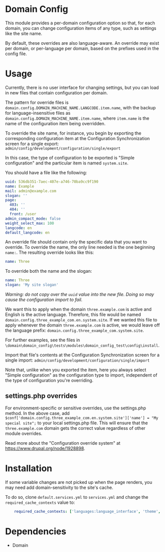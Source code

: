 Domain Config
=============

This module provides a per-domain configuration option so that, for each
domain, you can change configuration items of any type, such as settings like
the site name.

By default, these overrides are also language-aware. An override may exist per
domain, or per-language per domain, based on the prefixes used in the config
file.

Usage
=====

Currently, there is no user interface for changing settings, but you can load
in new files that contain configuration per domain.

The pattern for override files is
`domain.config.DOMAIN_MACHINE_NAME.LANGCODE.item.name`, with the backup for
language-insensitive files as `domain.config.DOMAIN_MACHINE_NAME.item.name`,
where `item.name` is the name of the configuration item being overridden.

To override the site name, for instance, you begin by exporting the
corresponding configuration item at the Configuration Synchronization screen
for a single export:
`admin/config/development/configuration/single/export`

In this case, the type of configuration to be exported is "Simple
configuration" and the particular item is named `system.site`.

You should have a file like the following:

```YAML
uuid: 536db351-7aec-407e-a746-70ba9cc9f190
name: Example
mail: admin@example.com
slogan: ''
page:
  403: ''
  404: ''
  front: /user
admin_compact_mode: false
weight_select_max: 100
langcode: en
default_langcode: en
```

An override file should contain only the specific data that you want to override.
To override the name, the only line needed is the one beginning ```name:```.
The resulting override looks like this:

```YAML
name: Three
```

To override both the name and the slogan:

```YAML
name: Three
slogan: 'My site slogan'
```

*Warning: do not copy over the `uuid` value into the new file. Doing so may
cause the configuration import to fail.*

We want this to apply when the domain `three.example.com` is active and English
is the active language. Therefore, this file would be named
`domain.config.three_example_com.en.system.site`. If we wanted this file to
apply whenever the domain `three.example.com` is active, we would leave off the
language prefix: `domain.config.three_example_com.system.site`.

For further examples, see the files in
`\domain\domain_config\tests\modules\domain_config_test\config\install`.

Import that file's contents at the Configuration Synchronization screen for a
single import:
`admin/config/development/configuration/single/import`

Note that, unlike when you exported the item, here you always select "Simple
configuration" as the configuration type to import, independent of the type of
configuration you're overriding.

settings.php overrides
----------------------

For environment-specific or sensitive overrides, use the settings.php method.
In the above case, add
`$conf['domain.config.three_example_com.en.system.site']['name'] = "My special site";`
to your local settings.php file. This will ensure that the `three.example.com`
domain gets the correct value regardless of other module overrides.

Read more about the "Configuration override system"
at https://www.drupal.org/node/1928898.

Installation
============

If some variable changes are not picked up when the page renders, you may need
add domain-sensitivity to the site's cache.

To do so, clone  `default.services.yml` to `services.yml` and change the
`required_cache_contexts` value to:

```YAML
    required_cache_contexts: ['languages:language_interface', 'theme', 'user.permissions', 'url.site']
```

Dependencies
============

- Domain
